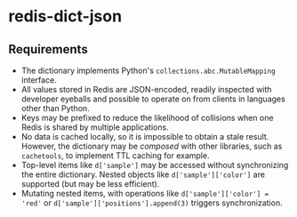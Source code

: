 # redis-dict-json

## Requirements

- The dictionary implements Python's `collections.abc.MutableMapping` interface.
- All values stored in Redis are JSON-encoded, readily inspected with developer
  eyeballs and possible to operate on from clients in languages other than
  Python.
- Keys may be prefixed to reduce the likelihood of collisions when one Redis
  is shared by multiple applications.
- No data is cached locally, so it is impossible to obtain a stale result.
  However, the dictionary may be _composed_ with other libraries, such as
  `cachetools`, to implement TTL caching for example.
- Top-level items like `d['sample']` may be accessed without synchronizing
  the entire dictionary. Nested objects like `d['sample']['color']` are
  supported (but may be less efficient).
- Mutating nested items, with operations like `d['sample']['color'] = 'red'` or
  `d['sample']['positions'].append(3)` triggers synchronization.
